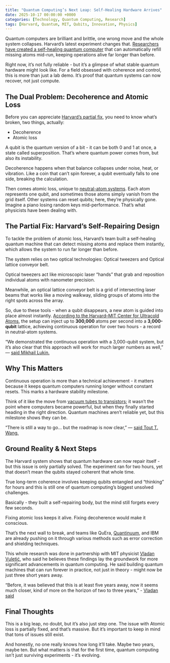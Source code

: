 ```yaml
---
title: "Quantum Computing’s Next Leap: Self-Healing Hardware Arrives"
date: 2025-10-17 00:00:00 +0000
categories: [Technology, Quantum Computing, Research]
tags: [Harvard, Quantum, MIT, Qubits, Innovation, Physics]
---
```


Quantum computers are brilliant and brittle, one wrong move and the whole system collapses. Harvard’s latest experiment changes that. [Researchers have created a self-healing quantum computer](https://www.thecrimson.com/article/2025/10/2/quantum-computing-breakthrough/) that can automatically refill missing atoms mid-run, keeping operations alive far longer than before. 

Right now, it’s not fully reliable - but it’s a glimpse of what stable quantum hardware might look like. For a field obsessed with coherence and control, this is more than just a lab demo. It’s proof that quantum systems can now recover, not just compute.

## The Dual Problem: Decoherence and Atomic Loss
Before you can appreciate [Harvard’s partial fix](https://www.tomshardware.com/tech-industry/quantum-computing/harvard-researchers-hail-quantum-computing-breakthrough-with-machine-that-can-run-for-two-hours-atomic-loss-quashed-by-experimental-design-systems-that-can-run-forever-just-3-years-away), you need to know what’s broken, two things, actually: 

- Decoherence
- Atomic loss

A qubit is the quantum version of a bit - it can be both 0 and 1 at once, a state called superposition. That’s where quantum power comes from, but also its instability.

Decoherence happens when that balance collapses under noise, heat, or vibration. Like a coin that can’t spin forever, a qubit eventually falls to one side, breaking the calculation.

Then comes atomic loss, unique to [neutral-atom systems](https://en.wikipedia.org/wiki/Neutral_atom_quantum_computer). Each atom represents one qubit, and sometimes those atoms simply vanish from the grid itself. Other systems can reset qubits; here, they’re physically gone. Imagine a piano losing random keys mid-performance. That’s what physicists have been dealing with.

## The Partial Fix: Harvard’s Self-Repairing Design

To tackle the problem of atomic loss, Harvard’s team built a self-healing quantum machine that can detect missing atoms and replace them instantly, which allows the system to run far longer than before.

The system relies on two optical technologies: Optical tweezers and Optical lattice conveyor belt.

Optical tweezers act like microscopic laser “hands” that grab and reposition individual atoms with nanometer precision. 

Meanwhile, an optical lattice conveyor belt is a grid of intersecting laser beams that works like a moving walkway, sliding groups of atoms into the right spots across the array.

So, due to these tools - when a qubit disappears, a new atom is guided into place almost instantly. [According to the Harvard–MIT Center for Ultracold Atoms](https://news.harvard.edu/gazette/story/2025/09/clearing-significant-hurdle-to-quantum-computing/), the setup can inject up to **300,000** atoms per second into a **3,000-qubit** lattice, achieving continuous operation for over two hours - a record in neutral-atom systems.

“We demonstrated the continuous operation with a 3,000-qubit system, but it’s also clear that this approach will work for much larger numbers as well,” — [said Mikhail Lukin.](https://news.harvard.edu/gazette/story/2025/09/clearing-significant-hurdle-to-quantum-computing/)

## Why This Matters

Continuous operation is more than a technical achievement - it matters because it keeps quantum computers running longer without constant resets. This marks a hardware stability milestone.

Think of it like the move from [vacuum tubes to transistors](https://www.sknexus.org/p/the-evolution-of-computers); it wasn’t the point where computers became powerful, but when they finally started heading in the right direction. Quantum machines aren’t reliable yet, but this milestone shows they can be.

“There is still a way to go… but the roadmap is now clear,” — [said Tout T. Wang.](https://www.thecrimson.com/article/2025/10/2/quantum-computing-breakthrough/)

## Ground Reality & Next Steps
The Harvard system shows that quantum hardware can now repair itself - but this issue is only partially solved. The experiment ran for two hours, yet that doesn’t mean the qubits stayed coherent that whole time. 

True long-term coherence involves keeping qubits entangled and “thinking” for hours and this is still one of quantum computing’s biggest unsolved challenges.

Basically - they built a self-repairing body, but the mind still forgets every few seconds.

Fixing atomic loss keeps it alive.
Fixing decoherence would make it conscious.

That’s the next wall to break, and teams like QuEra, [Quantinuum](https://www.quantinuum.com/), and IBM are already pushing on it through various methods such as error correction and shielding techniques.

This whole research was done in partnership with MIT physicist [Vladan Vuletić](https://physics.mit.edu/faculty/vladan-vuletic/), who said he believes these findings lay the groundwork for more significant advancements in quantum computing. He said building quantum machines that can run forever in practice, not just in theory - might now be just three short years away.

“Before, it was believed that this is at least five years away, now it seems much closer, kind of more on the horizon of two to three years,” - [Vladan said](https://www.thecrimson.com/article/2025/10/2/quantum-computing-breakthrough/)

## Final Thoughts
This is a big leap, no doubt, but it’s also just step one. The issue with Atomic loss is partially fixed, and that’s massive. But it’s important to keep in mind that tons of issues still exist.

And honestly, no one really knows how long it’ll take. Maybe two years, maybe ten. But what matters is that for the first time, quantum computing isn’t just surviving experiments - it’s evolving.

